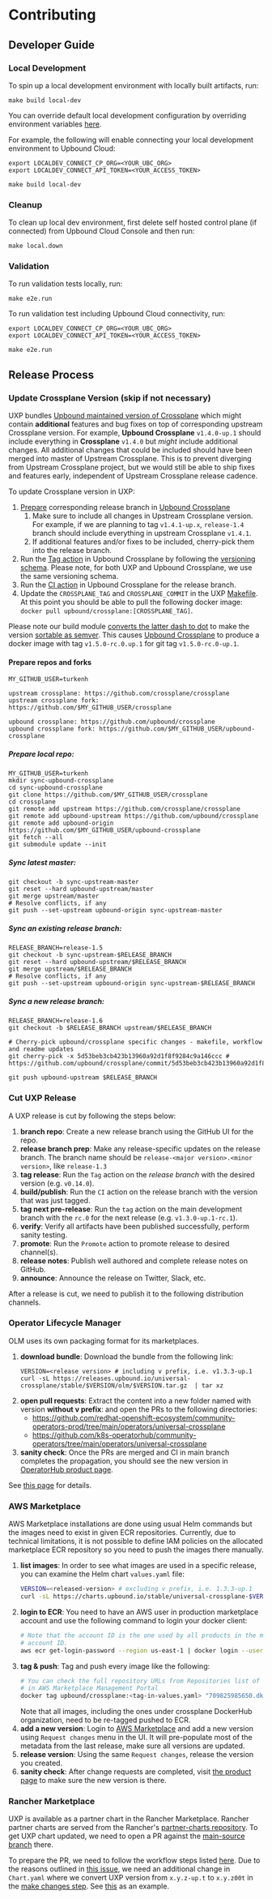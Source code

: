 # Contributing

## Developer Guide

### Local Development

To spin up a local development environment with locally built artifacts, run:

```
make build local-dev
```

You can override default local development configuration by overriding environment
variables [here](https://github.com/upbound/universal-crossplane/blob/main/cluster/local/config/config.env).

For example, the following will enable connecting your local development environment to Upbound Cloud:

```
export LOCALDEV_CONNECT_CP_ORG=<YOUR_UBC_ORG>
export LOCALDEV_CONNECT_API_TOKEN=<YOUR_ACCESS_TOKEN>

make build local-dev
```

### Cleanup

To clean up local dev environment, first delete self hosted control plane (if connected) from Upbound Cloud Console
and then run:

```
make local.down
```

### Validation

To run validation tests locally, run:

```
make e2e.run
```

To run validation test including Upbound Cloud connectivity, run:

```
export LOCALDEV_CONNECT_CP_ORG=<YOUR_UBC_ORG>
export LOCALDEV_CONNECT_API_TOKEN=<YOUR_ACCESS_TOKEN>

make e2e.run
```

## Release Process

### Update Crossplane Version (skip if not necessary)

UXP bundles [Upbound maintained version of Crossplane](https://github.com/upbound/crossplane) 
which might contain **additional** features and bug fixes on top of 
corresponding upstream Crossplane version. For example, **Upbound Crossplane**
`v1.4.0-up.1` should include everything in **Crossplane** `v1.4.0` but _might_
include additional changes. All additional changes that could be included should
have been merged into master of Upstream Crossplane. This is to prevent 
diverging from Upstream Crossplane project, but we would still be able to ship 
fixes and features early, independent of Upstream Crossplane release cadence.

To update Crossplane version in UXP:

1. [Prepare](#prepare-repos-and-forks) corresponding release branch in [Upbound Crossplane](https://github.com/upbound/crossplane)
   1. Make sure to include all changes in Upstream Crossplane version. 
   For example, if we are planning to tag `v1.4.1-up.x`, `release-1.4` branch
   should include everything in upstream Crossplane `v1.4.1`.
   2. If additional features and/or fixes to be included, cherry-pick them into
   the release branch.
2. Run the [Tag action](https://github.com/upbound/crossplane/actions/workflows/tag.yml)
in Upbound Crossplane by following the [versioning schema](VERSIONING.md). 
Please note, for both UXP and Upbound Crossplane, we use the same versioning 
schema.
3. Run the [CI action](https://github.com/upbound/crossplane/actions/workflows/ci.yml)
in Upbound Crossplane for the release branch.
4. Update the `CROSSPLANE_TAG` and `CROSSPLANE_COMMIT` in the UXP [Makefile](Makefile).
At this point you should be able to pull the following docker image:
`docker pull upbound/crossplane:[CROSSPLANE_TAG]`.

Please note our build module [converts the latter dash to dot](https://github.com/upbound/build/pull/155)
to make the version [sortable as semver](https://github.com/upbound/universal-crossplane/issues/109).
This causes [Upbound Crossplane](https://github.com/upbound/crossplane) to
produce a docker image with tag `v1.5.0-rc.0.up.1` for git tag 
`v1.5.0-rc.0-up.1`.

#### Prepare repos and forks

```shell
MY_GITHUB_USER=turkenh

upstream crossplane: https://github.com/crossplane/crossplane
upstream crossplane fork: https://github.com/$MY_GITHUB_USER/crossplane

upbound crossplane: https://github.com/upbound/crossplane
upbound crossplane fork: https://github.com/$MY_GITHUB_USER/upbound-crossplane
```

##### Prepare local repo:

```shell
MY_GITHUB_USER=turkenh
mkdir sync-upbound-crossplane
cd sync-upbound-crossplane
git clone https://github.com/$MY_GITHUB_USER/crossplane
cd crossplane
git remote add upstream https://github.com/crossplane/crossplane
git remote add upbound-upstream https://github.com/upbound/crossplane
git remote add upbound-origin https://github.com/$MY_GITHUB_USER/upbound-crossplane
git fetch --all
git submodule update --init
```

##### Sync latest master:

```shell
git checkout -b sync-upstream-master
git reset --hard upbound-upstream/master
git merge upstream/master
# Resolve conflicts, if any
git push --set-upstream upbound-origin sync-upstream-master
```

##### Sync **an existing** release branch:

```shell
RELEASE_BRANCH=release-1.5
git checkout -b sync-upstream-$RELEASE_BRANCH
git reset --hard upbound-upstream/$RELEASE_BRANCH
git merge upstream/$RELEASE_BRANCH
# Resolve conflicts, if any
git push --set-upstream upbound-origin sync-upstream-$RELEASE_BRANCH
```

##### Sync **a new** release branch:

```shell
RELEASE_BRANCH=release-1.6
git checkout -b $RELEASE_BRANCH upstream/$RELEASE_BRANCH

# Cherry-pick upbound/crossplane specific changes - makefile, workflow and readme updates
git cherry-pick -x 5d53beb3cb423b13960a92d1f8f9284c9a146ccc # https://github.com/upbound/crossplane/commit/5d53beb3cb423b13960a92d1f8f9284c9a146ccc

git push upbound-upstream $RELEASE_BRANCH
```

### Cut UXP Release

A UXP release is cut by following the steps below:

1. **branch repo**: Create a new release branch using the GitHub UI for the
   repo.
1. **release branch prep**: Make any release-specific updates on the release
   branch. The branch name should be `release-<major version>.<minor version>`,
   like `release-1.3`
1. **tag release**: Run the `Tag` action on the _release branch_ with the
   desired version (e.g. `v0.14.0`).
1. **build/publish**: Run the `CI` action on the release branch with the version
   that was just tagged.
1. **tag next pre-release**: Run the `tag` action on the main development branch
   with the `rc.0` for the next release (e.g. `v1.3.0-up.1-rc.1`).
1. **verify**: Verify all artifacts have been published successfully, perform
   sanity testing.
1. **promote**: Run the `Promote` action to promote release to desired
   channel(s).
1. **release notes**: Publish well authored and complete release notes on
   GitHub.
1. **announce**: Announce the release on Twitter, Slack, etc.

After a release is cut, we need to publish it to the following distribution channels.

### Operator Lifecycle Manager

OLM uses its own packaging format for its marketplaces.

1. **download bundle**: Download the bundle from the following link:
   ```
   VERSION=<release version> # including v prefix, i.e. v1.3.3-up.1
   curl -sL https://releases.upbound.io/universal-crossplane/stable/$VERSION/olm/$VERSION.tar.gz  | tar xz
   ```
1. **open pull requests**: Extract the content into a new folder named with version **without v prefix**:
   and open the PRs to the following directories:
    * https://github.com/redhat-openshift-ecosystem/community-operators-prod/tree/main/operators/universal-crossplane
    * https://github.com/k8s-operatorhub/community-operators/tree/main/operators/universal-crossplane
1. **sanity check**: Once the PRs are merged and CI in main branch completes the
   propagation, you should see the new version in [OperatorHub product page](https://operatorhub.io/operator/universal-crossplane).

See [this page](cluster/olm/README.md) for details.

### AWS Marketplace

AWS Marketplace installations are done using usual Helm commands but the images
need to exist in given ECR repositories. Currently, due to technical limitations,
it is not possible to define IAM policies on the allocated marketplace ECR repository
so you need to push the images there manually.

1. **list images**: In order to see what images are used in a specific release,
   you can examine the Helm chart `values.yaml` file:
   ```bash
   VERSION=<released-version> # excluding v prefix, i.e. 1.3.3-up.1
   curl -sL https://charts.upbound.io/stable/universal-crossplane-$VERSION.tgz | tar xz
   ```
1. **login to ECR**: You need to have an AWS user in production marketplace account
   and use the following command to login your docker client:
   ```bash
   # Note that the account ID is the one used by all products in the marketplace, not our
   # account ID.
   aws ecr get-login-password --region us-east-1 | docker login --username AWS --password-stdin "709825985650.dkr.ecr.us-east-1.amazonaws.com"
   ```
1. **tag & push**: Tag and push every image like the following:
   ```bash
   # You can check the full repository URLs from Repositories list of the product
   # in AWS Marketplace Management Portal
   docker tag upbound/crossplane:<tag-in-values.yaml> "709825985650.dkr.ecr.us-east-1.amazonaws.com/upbound/crossplane:<tag-in-values.yaml>"
   ```
   Note that all images, including the ones under crossplane DockerHub organization,
   need to be re-tagged pushed to ECR.
1. **add a new version**: Login to [AWS Marketplace](https://aws.amazon.com/marketplace/)
   and add a new version using `Request changes` menu in the UI. It will
   pre-populate most of the metadata from the last release, make sure all
   versions are updated.
1. **release version**: Using the same `Request changes`, release the version you
   created.
1. **sanity check**: After change requests are completed, visit [the product page](https://aws.amazon.com/marketplace/pp/prodview-uhc2iwi5xysoc)
   to make sure the new version is there.

### Rancher Marketplace

UXP is available as a partner chart in the Rancher Marketplace. Rancher partner charts are served from the
Rancher's [partner-charts repository](https://github.com/rancher/partner-charts). To get UXP chart updated,
we need to open a PR against the [main-source branch](https://github.com/rancher/partner-charts/tree/main-source) there.

To prepare the PR, we need to follow the workflow steps listed [here](https://github.com/rancher/partner-charts/tree/main-source#workflow).
Due to the reasons outlined in [this issue](https://github.com/upbound/universal-crossplane/issues/119), we need an
additional change in `Chart.yaml` where we convert UXP version from `x.y.z-up.t` to `x.y.z00t` in the [make changes step](https://github.com/rancher/partner-charts/tree/main-source#4-make-changes).
See [this](https://github.com/rancher/partner-charts/pull/89#discussion_r640533267) as an example.
